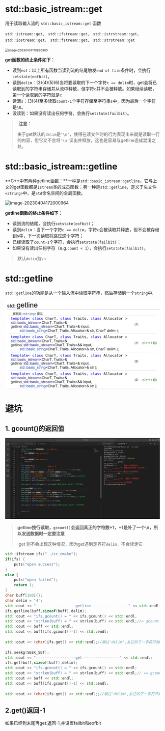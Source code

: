 # std::basic_istream::get

用于读取输入流的 `std::basic_istream::get` 函数

`std::istream::get`、 `std::ifstream::get`、 `std::istrstream::get`、 `std::iostream::get`、 `std::fstream::get`、 `std::strstream::get`

<img src="./assets/get.png" alt="image-20230404170830903" style="zoom: 67%;" />

**get函数的终止条件如下：**

- 读到`eof`：以上所有函数当读到流的结尾触发`end of file`条件时，会执行`setstate(eofbit)`。
- 读到`delim`：(3)(4)(5)(6)当将要读取的下一个字符`c == delim`时，get会将已读取到的字符串存储并从流中释放，但字符`c`并不会被释放。如果继续读取，第一个读取到的字符就是`c`
- 读满`s`：(3)(4)至多读取`count-1`个字符存储至字符串`s`中，因为最后一个字符是`\0`。
- 没读到：如果没有读出任何字符，会执行`setstate(failbit)`。

> ​	**注意：**
>
> ​	由于get默认的`delim`是`'\n'`，使得在读文件时的行为表现出来就是读取一行的内容，但它又不会将`'\n'`读出并释放，这也是容易与getline造成混淆之处。



# std::basic_istream::getline

​	**C++中有两种getline函数：**一种是`std::basic_istream::getline`，它与上文的get函数都是`istream`类的成员函数；另一种是`std::getline`，定义于头文件`<string>`中，是`std`命名空间的全局函数。

![image-20230404172000964](./assets/getline.png)

**getline函数的终止条件如下：**

- 读到流的结尾，会执行`setstate(eofbit)`；
- 读到`delim`：当下一个字符`c == delim`，字符`c`会被读取并释放，但不会被存储到s中，下一次读取将跳过这个字符；
- 已经读取了`count-1`个字符，会执行`setstate(failbit)`；
- 如果没有读出任何字符（e.g.`count < 1`），会执行`setstate(failbit)`。

> 默认`delim`为`\n`



# std::getline

`std::getline`的功能是从一个输入流中读取字符串，然后存储到一个`string`中.

<img src="./assets/全局getline.png" alt="image-20230404172546196" style="zoom:50%;" />



# 避坑

## 1. gcount()的返回值

![image-20230404191058372](./assets/避坑1.png)

> ​	**getline按行读取，`gcount()`会返回真正的字符数+1，+1是补了一个`\0`，所以发送数据时一定要注意**
>
> ​	get 则不会出现这种情况，因为get遇到定界符`delim`，不会读走它

```c++
std::ifstream ifs("../cc.cmake");
if(ifs) {
    puts("open success");
}
else {
    puts("open failed");
    return 1;
}
char buff[100]{};
char delim = '4';
std::cout << "------------------getline-----------------" << std::endl;
ifs.getline(buff,sizeof(buff),delim);
std::cout << "ifs.gcount() = " << ifs.gcount() << std::endl;
std::cout << "strlen(buff) = " << strlen(buff) << std::endl;//= gcount-1
std::cout << buff << std::endl;
std::cout << buff[ifs.gcount()-1] << std::endl;

std::cout << (char)ifs.get() << std::endl;//跳过'delim',从它的下一字符开始读

ifs.seekg(SEEK_SET);
std::cout << "------------------get-----------------" << std::endl;
ifs.get(buff,sizeof(buff),delim);
std::cout << "ifs.gcount() = " << ifs.gcount() << std::endl;
std::cout << "strlen(buff) = " << strlen(buff) << std::endl;// == gcount
std::cout << buff << std::endl;
std::cout << buff[ifs.gcount()-1] << std::endl;

std::cout << (char)ifs.get() << std::endl;;//跳过'delim',从它的下一字符开始读
```



## 2.get()返回-1

如果已经到末尾再get:返回-1,并设置failbit和eofbit
